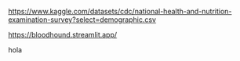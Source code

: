 https://www.kaggle.com/datasets/cdc/national-health-and-nutrition-examination-survey?select=demographic.csv

https://bloodhound.streamlit.app/

hola